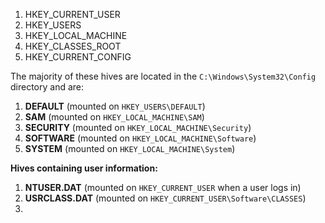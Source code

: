 
1. HKEY_CURRENT_USER
2. HKEY_USERS
3. HKEY_LOCAL_MACHINE
4. HKEY_CLASSES_ROOT
5. HKEY_CURRENT_CONFIG

The majority of these hives are located in the `C:\Windows\System32\Config` directory and are:

1. **DEFAULT** (mounted on `HKEY_USERS\DEFAULT`)
2. **SAM** (mounted on `HKEY_LOCAL_MACHINE\SAM`)
3. **SECURITY** (mounted on `HKEY_LOCAL_MACHINE\Security`)
4. **SOFTWARE** (mounted on `HKEY_LOCAL_MACHINE\Software`)
5. **SYSTEM** (mounted on `HKEY_LOCAL_MACHINE\System`)

**Hives containing user information:**

1. **NTUSER.DAT** (mounted on `HKEY_CURRENT_USER` when a user logs in)
2. **USRCLASS.DAT** (mounted on `HKEY_CURRENT_USER\Software\CLASSES`)
3. 